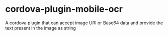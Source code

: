 # cordova-plugin-mobile-ocr
A cordova plugin that can accept image URI or Base64 data and provide the text present in the image as string
